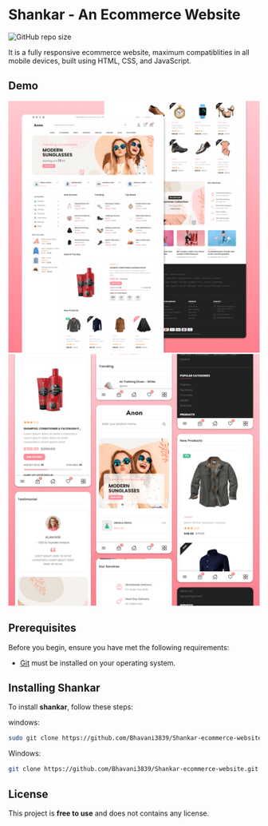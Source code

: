 # Shankar - An Ecommerce Website

![GitHub repo size](https://img.shields.io/github/repo-size/Bhavani3839/Shankar-ecommerce-website)


It is a fully responsive ecommerce website, maximum compatiblities in all mobile devices, built using HTML, CSS, and JavaScript.

## Demo

![shankar Desktop Demo](./website-demo-image/desktop.png "Desktop Demo")
![shankar Mobile Demo](./website-demo-image/mobile.png "Mobile Demo")

## Prerequisites

Before you begin, ensure you have met the following requirements:

* [Git](https://git-scm.com/downloads "Download Git") must be installed on your operating system.

## Installing Shankar

To install **shankar**, follow these steps:

windows:

```bash
sudo git clone https://github.com/Bhavani3839/Shankar-ecommerce-website.git
```

Windows:

```bash
git clone https://github.com/Bhavani3839/Shankar-ecommerce-website.git
```
## License

This project is **free to use** and does not contains any license.
